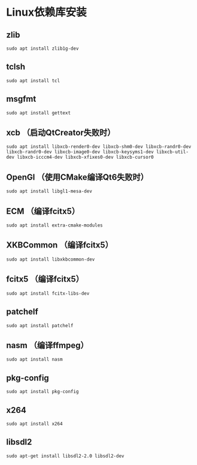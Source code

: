 # Linux依赖库安装

## zlib

~~~
sudo apt install zlib1g-dev
~~~

## tclsh

~~~
sudo apt install tcl
~~~

## msgfmt

~~~
sudo apt install gettext 
~~~

## xcb （启动QtCreator失败时）

~~~
sudo apt install libxcb-render0-dev libxcb-shm0-dev libxcb-randr0-dev libxcb-randr0-dev libxcb-image0-dev libxcb-keysyms1-dev libxcb-util-dev libxcb-icccm4-dev libxcb-xfixes0-dev libxcb-cursor0 
~~~

## OpenGl （使用CMake编译Qt6失败时）

~~~
sudo apt install libgl1-mesa-dev
~~~

## ECM （编译fcitx5）

~~~
sudo apt install extra-cmake-modules
~~~

## XKBCommon （编译fcitx5）

~~~
sudo apt install libxkbcommon-dev
~~~

## fcitx5 （编译fcitx5）

~~~
sudo apt install fcitx-libs-dev
~~~

## patchelf 

~~~
sudo apt install patchelf
~~~

## nasm （编译ffmpeg）

~~~
sudo apt install nasm
~~~

## pkg-config 

~~~
sudo apt install pkg-config
~~~

## x264

~~~
sudo apt install x264
~~~

## libsdl2

~~~
sudo apt-get install libsdl2-2.0 libsdl2-dev
~~~



